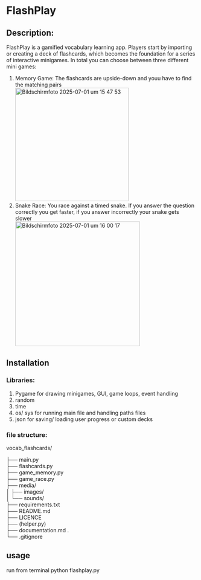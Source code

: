 # FlashPlay

## Description:
FlashPlay is a gamified vocabulary learning app. Players start by importing or creating a deck of flashcards, which becomes the foundation for a series of interactive minigames. In total you can choose between three different mini games: 
1. Memory Game: The flashcards are upside-down and youu have to find the matching pairs <br>
<img width="300" alt="Bildschirmfoto 2025-07-01 um 15 47 53" src="https://github.com/user-attachments/assets/ba6eef85-ba0f-4735-b7bb-6f6f41920889" /> <br>
3. Snake Race: You race against a timed snake. If you answer the question correctly you get faster, if you answer incorrectly your snake gets slower<br>
<img width="330" alt="Bildschirmfoto 2025-07-01 um 16 00 17" src="https://github.com/user-attachments/assets/9eb5c364-da85-42a0-b81f-a1e58544c20c" /><br>

## Installation
### Libraries:
1. Pygame for drawing minigames, GUI, game loops, event handling
2. random
3. time
4. os/ sys for running main file and handling paths files
5. json for saving/ loading user progress or custom decks

### file structure:
vocab_flashcards/ 

├── main.py <br>
├── flashcards.py <br>
├── game_memory.py <br>
├── game_race.py <br>
├── media/ <br>
│   ├── images/ <br>
│   └── sounds/    <br>
├── requirements.txt   <br>
├── README.md   <br>
├── LICENCE  <br>
├── (helper.py) <br>
├── documentation.md     .<br>
└── .gitignore<br>

## usage
run from terminal
python flashplay.py


